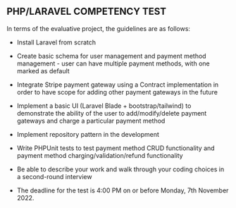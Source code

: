 ## PHP/LARAVEL COMPETENCY TEST

In terms of the evaluative project, the guidelines are as follows:

- Install Laravel from scratch

- Create basic schema for user management and payment method management - user can have multiple payment methods, with one marked as default

- Integrate Stripe payment gateway using a Contract implementation in order to have scope for adding other payment gateways in the future

- Implement a basic UI (Laravel Blade + bootstrap/tailwind) to demonstrate the ability of the user to add/modify/delete payment gateways and charge a particular payment method

- Implement repository pattern in the development

- Write PHPUnit tests to test payment method CRUD functionality and payment method charging/validation/refund functionality

- Be able to describe your work and walk through your coding choices in a second-round interview

- The deadline for the test is 4:00 PM on or before Monday, 7th November 2022.
